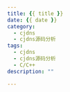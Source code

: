 ```yaml
---
title: {{ title }}
date: {{ date }}
category:
  - cjdns
  - cjdns源码分析 
tags:
  - cjdns
  - cjdns源码分析
  - C/C++
description: ""

---
```

